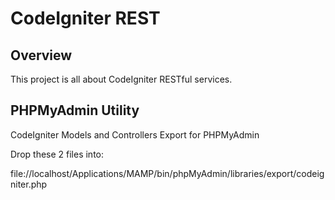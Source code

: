 # CodeIgniter REST

## Overview

This project is all about CodeIgniter RESTful services.

## PHPMyAdmin Utility

CodeIgniter Models and Controllers Export for PHPMyAdmin

Drop these 2 files into:

file://localhost/Applications/MAMP/bin/phpMyAdmin/libraries/export/codeigniter.php
